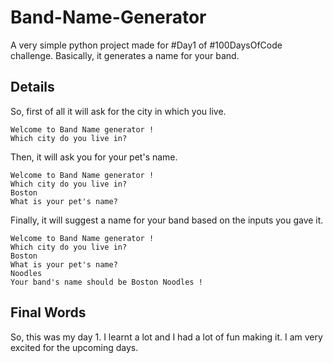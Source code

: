 # Band-Name-Generator
A very simple python project made for #Day1 of #100DaysOfCode challenge. Basically, it generates a name for your band.
## Details
So, first of all it will ask for the city in which you live.
```
Welcome to Band Name generator !
Which city do you live in?
```
Then, it will ask you for your pet's name.
```
Welcome to Band Name generator !
Which city do you live in?
Boston
What is your pet's name?
```
Finally, it will suggest a name for your band based on the inputs you gave it.
```
Welcome to Band Name generator !
Which city do you live in?
Boston
What is your pet's name?
Noodles
Your band's name should be Boston Noodles !
```
## Final Words
So, this was my day 1. I learnt a lot and I had a lot of fun making it. I am very excited for the upcoming days. 

